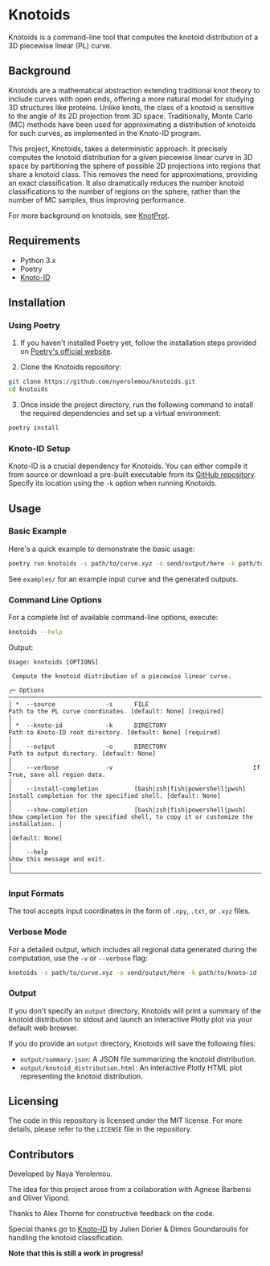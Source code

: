 # Knotoids

Knotoids is a command-line tool that computes the knotoid distribution of a 3D piecewise linear (PL) curve.

## Background

Knotoids are a mathematical abstraction extending traditional knot theory to include curves with open ends, offering a more natural model for studying 3D structures like proteins. Unlike knots, the class of a knotoid is sensitive to the angle of its 2D projection from 3D space. Traditionally, Monte Carlo (MC) methods have been used for approximating a distribution of knotoids for such curves, as implemented in the Knoto-ID program.

This project, Knotoids, takes a deterministic approach. It precisely computes the knotoid distribution for a given piecewise linear curve in 3D space by partitioning the sphere of possible 2D projections into regions that share a knotoid class. This removes the need for approximations, providing an exact classification. It also dramatically reduces the number knotoid classifications to the number of regions on the sphere, rather than the number of MC samples, thus improving performance.

For more background on knotoids, see [KnotProt](https://knotprot.cent.uw.edu.pl/help_knotoids).

## Requirements

- Python 3.x
- Poetry
- [Knoto-ID](https://github.com/sib-swiss/Knoto-ID)

## Installation

### Using Poetry

1. If you haven't installed Poetry yet, follow the installation steps provided on [Poetry's official website](https://python-poetry.org/docs/#installation).

2. Clone the Knotoids repository:

```bash
git clone https://github.com/nyerolemou/knotoids.git
cd knotoids
```

3. Once inside the project directory, run the following command to install the required dependencies and set up a virtual environment:

```bash
poetry install
```

### Knoto-ID Setup

Knoto-ID is a crucial dependency for Knotoids. You can either compile it from source or download a pre-built executable from its [GitHub repository](https://github.com/sib-swiss/Knoto-ID). Specify its location using the `-k` option when running Knotoids.

## Usage

### Basic Example

Here's a quick example to demonstrate the basic usage:

```bash
poetry run knotoids -s path/to/curve.xyz -o send/output/here -k path/to/knoto-id
```

See `examples/` for an example input curve and the generated outputs.

### Command Line Options

For a complete list of available command-line options, execute:

```bash
knotoids --help
```

Output:

```console
Usage: knotoids [OPTIONS]                                                                                                                              
                                                                                                                                                        
 Compute the knotoid distribution of a piecewise linear curve.                                                                                          
                                                                                                                                                        
╭─ Options ────────────────────────────────────────────────────────────────────────────────────────────────────────────────────────────────────────────╮
│ *  --source              -s      FILE                             Path to the PL curve coordinates. [default: None] [required]                       │
│ *  --knoto-id            -k      DIRECTORY                        Path to Knoto-ID root directory. [default: None] [required]                        │
│    --output              -o      DIRECTORY                        Path to output directory. [default: None]                                          │
│    --verbose             -v                                       If True, save all region data.                                                     │
│    --install-completion          [bash|zsh|fish|powershell|pwsh]  Install completion for the specified shell. [default: None]                        │
│    --show-completion             [bash|zsh|fish|powershell|pwsh]  Show completion for the specified shell, to copy it or customize the installation. │
│                                                                   [default: None]                                                                    │
│    --help                                                         Show this message and exit.                                                        │
╰──────────────────────────────────────────────────────────────────────────────────────────────────────────────────────────────────────────────────────╯
```

### Input Formats

The tool accepts input coordinates in the form of `.npy`, `.txt`, or `.xyz` files.

### Verbose Mode

For a detailed output, which includes all regional data generated during the computation, use the `-v` or `--verbose` flag:

```bash
knotoids -s path/to/curve.xyz -o send/output/here -k path/to/knoto-id -v
```

### Output

If you don't specify an `output` directory, Knotoids will print a summary of the knotoid distribution to stdout and launch an interactive Plotly plot via your default web browser.

If you do provide an `output` directory, Knotoids will save the following files:

- `output/summary.json`: A JSON file summarizing the knotoid distribution.
- `output/knotoid_distribution.html`: An interactive Plotly HTML plot representing the knotoid distribution.

## Licensing

The code in this repository is licensed under the MIT license. For more details, please refer to the `LICENSE` file in the repository.

## Contributors

Developed by Naya Yerolemou.

The idea for this project arose from a collaboration with Agnese Barbensi and Oliver Vipond.

Thanks to Alex Thorne for constructive feedback on the code.

Special thanks go to [Knoto-ID](https://github.com/sib-swiss/Knoto-ID) by Julien Dorier & Dimos Goundaroulis for handling the knotoid classification.

**Note that this is still a work in progress!**
